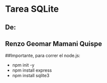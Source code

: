 # Tarea SQLite
## De:
## Renzo Geomar Mamani Quispe

##Importante, para correr el node.js:
- npm init -y
- npm install express
- npm install sqlite3